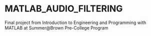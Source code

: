 # MATLAB_AUDIO_FILTERING
Final project from Introduction to Engineering and Programming with MATLAB at Summer@Brown Pre-College Program

